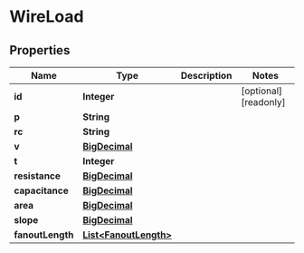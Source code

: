 

# WireLoad

## Properties

Name | Type | Description | Notes
------------ | ------------- | ------------- | -------------
**id** | **Integer** |  |  [optional] [readonly]
**p** | **String** |  | 
**rc** | **String** |  | 
**v** | [**BigDecimal**](BigDecimal.md) |  | 
**t** | **Integer** |  | 
**resistance** | [**BigDecimal**](BigDecimal.md) |  | 
**capacitance** | [**BigDecimal**](BigDecimal.md) |  | 
**area** | [**BigDecimal**](BigDecimal.md) |  | 
**slope** | [**BigDecimal**](BigDecimal.md) |  | 
**fanoutLength** | [**List&lt;FanoutLength&gt;**](FanoutLength.md) |  | 




